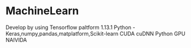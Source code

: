 # MachineLearn

Develop by using Tensorflow paltform 1.13.1
Python - Keras,numpy,pandas,matplatform,Scikit-learn
CUDA
cuDNN
Python 
GPU NAIVIDA